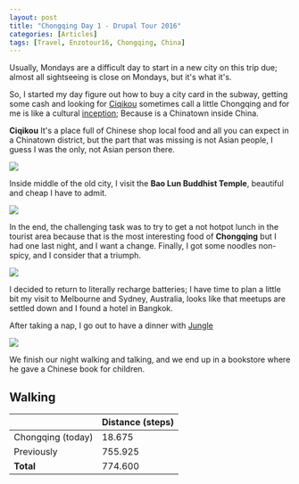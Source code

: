 ```yaml
---
layout: post
title: "Chongqing Day 1 - Drupal Tour 2016"
categories: [Articles]
tags: [Travel, Enzotour16, Chongqing, China]
---
```

Usually, Mondays are a difficult day to start in a new city on this trip due; almost all sightseeing is close on Mondays, but it's what it's.

So, I started my day figure out how to buy a city card in the subway, getting some cash and looking for [Ciqikou](https://en.wikipedia.org/wiki/Ciqikou,_Chongqing) sometimes call a little Chongqing and for me is like a cultural [inception](https://en.wikipedia.org/wiki/Inception); Because is a Chinatown inside China.

**Ciqikou** It's a place full of Chinese shop local food and all you can expect in a Chinatown district, but the part that was missing is not Asian people, I guess I was the only, not Asian person there.

<img style="margin-right: 20px;" src="{{site.url }}/assets/img/ciqikou.jpg"/>

Inside middle of the old city, I visit the **Bao Lun Buddhist Temple**, beautiful and cheap I have to admit.

<img style="margin-right: 20px;" src="{{site.url }}/assets/img/bao-lun-temple.jpg"/>

In the end, the challenging task was to try to get a not hotpot lunch in the tourist area because that is the most interesting food of **Chongqing** but I had one last night, and I want a change. Finally, I got some noodles non-spicy, and I consider that a triumph. 

<img style="margin-right: 20px;" src="{{site.url }}/assets/img/chongqing-lunch-1.jpg"/>

I decided to return to literally recharge batteries; I have time to plan a little bit my visit to Melbourne and Sydney, Australia, looks like that meetups are settled down and I found a hotel in Bangkok.

After taking a nap, I go out to have a dinner with [Jungle](ranqiangjun.com) 

<img style="margin-right: 20px;" src="{{site.url }}/assets/img/chongqing-dinner-1.jpg"/>

We finish our night walking and talking, and we end up in a bookstore where he gave a Chinese book for children.
 
## Walking
|  | Distance (steps) |
|---|---|
| Chongqing (today) |  18.675 |
| Previously  | 755.925 |
| **Total**  | 774.600 |